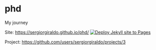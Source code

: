 # phd

My journey

Site: https://sergiorgiraldo.github.io/phd/
[![Deploy Jekyll site to Pages](https://github.com/sergiorgiraldo/phd/actions/workflows/jekyll.yml/badge.svg)](https://github.com/sergiorgiraldo/phd/actions/workflows/jekyll.yml)

Project: https://github.com/users/sergiorgiraldo/projects/3 
